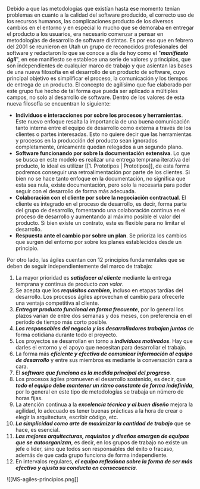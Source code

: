 Debido a que las metodologías que existían hasta ese momento tenían problemas en cuanto a la calidad del software producido, el correcto uso de los recursos humanos, las complicaciones producto de los diversos cambios en el entorno y en especial lo mucho que se demoraba en entregar el producto a los usuarios, era necesario comenzar a pensar en metodologías de desarrollo de software distintas.
Es por eso que en febrero del 2001 se reunieron en Utah un grupo de reconocidos profesionales del software y redactaron lo que se conoce a día de hoy como el "***manifiesto ágil***", en ese manifiesto se establece una serie de valores y principios, que son independientes de cualquier marco de trabajo y que asientan las bases de una nueva filosofía en el desarrollo de un producto de software, cuyo principal objetivo es simplificar el proceso, la comunicación y los tiempos de entrega de un producto.
El concepto de agilísimo que fue elaborado por este grupo fue hecho de tal forma que pueda ser aplicado a múltiples campos, no solo al desarrollo de software. Dentro de los valores de esta nueva filosofía se encuentran lo siguiente:

- **Individuos e interacciones por sobre los procesos y herramientas**. Este nuevo enfoque resalta la importancia de una buena comunicación tanto interna entre el equipo de desarrollo como externa a través de los clientes o partes interesadas. Esto no quiere decir que las herramientas y procesos en la producción del producto sean ignorados completamente, únicamente quedan relegados a un segundo plano.
- **Software funcionando por sobre la documentación extensiva**. Lo que se busca en este modelo es realizar una entrega temprana iterativa del producto, lo ideal es utilizar [[1. Prototipos | Prototipos]], de esta forma podremos conseguir una retroalimentación por parte de los clientes. Si bien no se hace tanto enfoque en la documentación, no significa que esta sea nula, existe documentación, pero solo la necesaria para poder seguir con el desarrollo de forma más adecuada.
- **Colaboración con el cliente por sobre la negociación contractual**. El cliente es integrado en el proceso de desarrollo, es decir, forma parte del grupo de desarrollo, fomentando una colaboración continua en el proceso de desarrollo y aumentando al máximo posible el valor del producto. Si bien existe un contrato, este es flexible para no limitar el desarrollo.
- **Respuesta ante el cambio por sobre un plan**. Se prioriza los cambios que surgen del entorno por sobre los planes establecidos desde un principio.

Por otro lado, las ágiles cuentan con 12 principios fundamentales que se deben de seguir independientemente del marco de trabajo:

1. La mayor prioridad es ***satisfacer al cliente*** mediante la entrega temprana y continua de producto *con valor*.
2. Se acepta que los ***requisitos cambien***, incluso en etapas tardías del desarrollo. Los procesos ágiles aprovechan el cambio para ofrecerle una ventaja competitiva al cliente.
3. ***Entregar producto funcional en forma frecuente***, por lo general los plazos varían de entre dos semanas y dos meses, con preferencia en el período de tiempo más corto posible.
4. ***Los responsables del negocio y los desarrolladores trabajan juntos*** de forma cotidiana durante todo el proyecto.
5. Los proyectos se desarrollan en torno a ***individuos motivados***. Hay que darles el entorno y el apoyo que necesitan para desarrollar el trabajo.
6. La forma más ***eficiente y efectiva de comunicar información al equipo de desarrollo*** y entre sus miembros es mediante la conversación cara a cara.
7. El ***software que funciona es la medida principal del progreso***.
8. Los procesos ágiles promueven el desarrollo sostenido, es decir, que ***todo el equipo debe mantener un ritmo constante de forma indefinida***, por lo general en este tipo de metodologías se trabaja un número de horas fijas.
9. La atención continua a la ***excelencia técnica y al buen diseño*** mejora la agilidad, lo adecuado es tener buenas prácticas a la hora de crear o elegir la arquitectura, escribir código, etc.
10. ***La simplicidad como arte de maximizar la cantidad de trabajo*** que se hace, es esencial.
11. ***Las mejores arquitecturas, requisitos y diseños emergen de equipos que se autoorganizan***, es decir, en los grupos de trabajo no existe un jefe o líder, sino que todos son responsables del éxito o fracaso, además de que cada grupo funciona de forma independiente.
12. En intervalos regulares, ***el equipo reflexiona sobre la forma de ser más efectivo y ajusta su conducta en consecuencia***.

![[MS-agiles-principios.png]]
